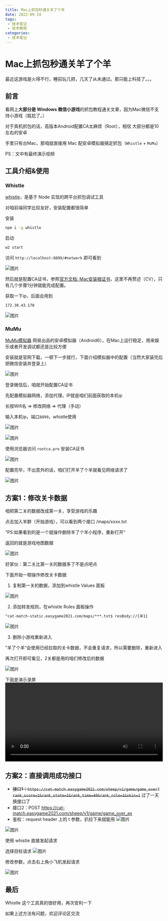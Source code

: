 ```yaml
---
title: Mac上抓包秒通关羊了个羊
date: 2022-09-19
tags:
 - 技术笔记
 - 技术教程
categories:
 - 技术笔记
---
```

# Mac上抓包秒通关羊了个羊

最近这游戏是火得不行，睡前玩几把，几天了从未通过。那只能上科技了。。。

## 前言

看网上**大部分是 Windows 微信小游戏**的抓包教程通关文章，因为Mac微信不支持小游戏（尴尬了。）

对于真机抓包的话，高版本Android配置CA太麻烦（Root），相信 大部分都是10左右的安卓

手里只有台Mac，那咱就直接用 Mac 配安卓模拟器搞定抓包（`Whistle` + `MuMu`）

PS：文中有最终演示视频

## 工具介绍&使用
### Whistle

[whistle](https://github.com/avwo/whistle)，是基于 Node 实现的跨平台抓包调试工具

对咱前端同学比较友好，安装配置都很简单

安装
```sh
npm i -g whistle
```
启动

```sh
w2 start
```
访问 `http://localhost:8899/#network` 即可看到 

![图片](yanglegeyang\MTY2MzU2NjE2NzMwMg==663566167302)

然后就是配置CA证书，参照[官方文档: Mac安装根证书](http://wproxy.org/whistle/webui/https.html)，这里不再赘述（CV），只有几个步骤1分钟就能完成配置。

获取一下ip，后面会用到
```sh
172.30.43.170
```
![图片](yanglegeyang\MTY2MzU2NjIyNjg3MQ==663566226871)

### MuMu

[MuMu模拟器](https://mumu.163.com/mac/index.html) 网易出品的安卓模拟器（Android6），在Mac上运行稳定，用来娱乐或者开发调试都还是比较方便

安装就是官网下载，一顿下一步就行，下面介绍模拟器中的配置（当然大家装完后把微信安装并登录上）

![图片](yanglegeyang\MTY2MzU2NjQ3NjE0NA==663566476144)

登录微信后，咱就开始配置CA证书

先配置模拟器网络，添加代理，IP就是咱们前面获取的本机ip

长按Wifi名  => 修改网络 => 代理（手动） 

输入本机ip，端口`8899`，whistle使用

![图片](yanglegeyang\MTY2MzU2NjY4ODc0Ng==663566688746)

![图片](yanglegeyang\MTY2MzU2NjU0MzE4OQ==663566543189)

使用浏览器访问 `rootca.pro` 安装CA证书 

![图片](yanglegeyang\MTY2MzU4NjA4MjIzNQ==663586082235)

配置完毕，不出意外的话，咱们打开羊了个羊就看见网络请求了

![图片](yanglegeyang\MTY2MzU2NzAxMDc0MQ==663567010741)

## 方案1：修改关卡数据
咱把第二关的数据改成第一关，享受游戏的乐趣

点击加入羊群（开始游戏），可以看到两个接口  /maps/xxxx.txt

”PS:如果看到的是一个就操作删除羊了个羊小程序，重新打开“

返回的就是游戏地图数据

![图片](yanglegeyang\MTY2MzU2ODA2MDg4MQ==663568060881)

好家伙：第二关比第一关的数据多了不是点吧点

下面开始一顿操作修改关卡数据

1. 复制第一关的数据，添加到whistle Values 面板

![图片](yanglegeyang\MTY2MzU2OTM2OTcyNw==663569369727)

2. 添加转发规则，在whistle Rules 面板操作

```sh
^cat-match-static.easygame2021.com/maps/***.txt$ resBody://{羊1}
```
![图片](yanglegeyang\MTY2MzU2OTk5OTIxNQ==663569999215)

3. 删除小游戏重新进入

”羊了个羊“会使用已经拉取的关卡数据，不会重复请求，所以需要删除，重新进入

再次打开即可看见，2关都是用的咱们修改后的数据

![图片](yanglegeyang\MTY2MzU2OTczNTA0Mg==663569735042)

下面是演示录屏
<video controls style="width:100%;" src="https://img.cdn.sugarat.top/mdImg/MTY2MzU4MTkxODU3Mw==羊了个羊.mp4"></video>

## 方案2：直接调用成功接口
* ~~接口1：`https://cat-match.easygame2021.com/sheep/v1/game/game_over?rank_score=1&rank_state=1&rank_time=40&rank_role=1&skin=1`~~ 过了一天换接口了
* 接口2：POST https://cat-match.easygame2021.com/sheep/v1/game/game_over_ex
* 鉴权：request header 上的 t 参数，扒拉下来就能用
![图片](yanglegeyang\MTY2MzU2NzI2NzkzNA==663567267934)

![图片](yanglegeyang\MTY2MzU4MjE5MjQwNw==663582192407)

使用 whistle 直接发起请求

选择目标请求
![图片](yanglegeyang\MTY2MzU4MjM5Nzk2OQ==663582397969)

修改参数，点击右上角小飞机发起请求

![图片](yanglegeyang\MTY2MzU4NjIyMjcyNQ==663586222725)


## 最后
Whistle 这个工具真的很好用，再次安利一下

如果上述方法有问题，欢迎评论区交流

